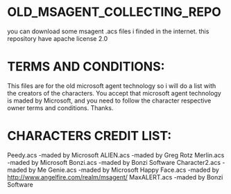 # OLD_MSAGENT_COLLECTING_REPO
you can download some msagent .acs files i finded in the internet.
this repository have apache license 2.0


# TERMS AND CONDITIONS:
This files are for the old microsoft agent technology so i will do a list with the creators of the characters.
You accept that microsoft agent technology is maded by Microsoft, and you need to follow the character respective owner terms and conditions.
Thanks.


# CHARACTERS CREDIT LIST:
Peedy.acs  -maded by Microsoft
ALIEN.acs  -maded by Greg Rotz
Merlin.acs  -maded by Microsoft
Bonzi.acs  -maded by Bonzi Software
Character2.acs  -maded by Me
Genie.acs  -maded by Microsoft
Happy Face.acs  -maded by http://www.angelfire.com/realm/msagent/
MaxALERT.acs  -maded by Bonzi Software
